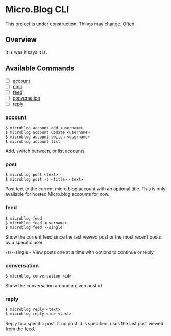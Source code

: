 # Micro.Blog CLI

This project is under construction. Things may change. Often. 

## Overview

It is was it says it is. 

## Available Commands 

- [ ] [account](#account)
- [ ] [post](#post)
- [ ] [feed](#feed)
- [ ] [conversation](#conversation)
- [ ] [reply](#reply)

### account

```
$ microblog account add <username>
$ microblog account update <username>
$ microblog account switch <username>
$ microblog account list
```

Add, switch between, or list accounts.

### post 

``` 
$ microblog post <text>
$ microblog post -t <title> <text>
```

Post text to the current micro.blog account with an optional title. This is only available for hosted Micro.blog accounts for now. 

### feed 

```
$ microblog feed
$ microblog feed <username>
$ microblog feed --single
```

Show the current feed since the last viewed post or the most recent posts by a specific user.

-s/--single - View posts one at a time with options to continue or reply.

### conversation

```
$ microblog conversation <id>
```

Show the conversation around a given post id

### reply

```
$ microblog reply <text>
$ microblog reply <id> <text>
```

Reply to a specific post. If no post id is specified, uses the last post viewed from the feed.



